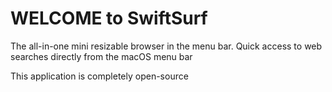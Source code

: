 # WELCOME to SwiftSurf
The all-in-one mini resizable browser in the menu bar.
Quick access to web searches directly from the macOS menu bar


This application is completely open-source
